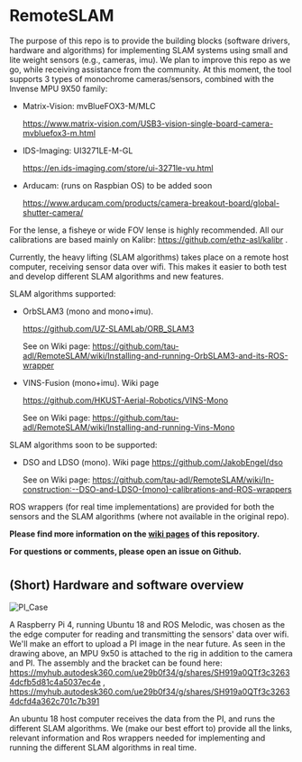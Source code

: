 # RemoteSLAM

The purpose of this repo is to provide the building blocks (software drivers, hardware and algorithms) for implementing SLAM systems using small and lite weight sensors (e.g., cameras, imu).
We plan to improve this repo as we go, while receiving assistance from the community.
At this moment, the tool supports 3 types of monochrome cameras/sensors, combined with the Invense MPU 9X50 family:
* Matrix-Vision:  mvBlueFOX3-M/MLC 

    https://www.matrix-vision.com/USB3-vision-single-board-camera-mvbluefox3-m.html
* IDS-Imaging:  UI3271LE-M-GL   

    https://en.ids-imaging.com/store/ui-3271le-vu.html
* Arducam: (runs on Raspbian OS) to be added soon  
    
    https://www.arducam.com/products/camera-breakout-board/global-shutter-camera/



For the lense, a fisheye or wide FOV lense is highly recommended. All our calibrations are based mainly on Kalibr:  https://github.com/ethz-asl/kalibr .

Currently, the heavy lifting (SLAM algorithms) takes place on a remote host computer, receiving sensor data over wifi. This makes it easier to both test and develop different SLAM algorithms and new features.

SLAM algorithms supported:
* OrbSLAM3 (mono and mono+imu). 
   
    https://github.com/UZ-SLAMLab/ORB_SLAM3
    
    See on Wiki page:  https://github.com/tau-adl/RemoteSLAM/wiki/Installing-and-running-OrbSLAM3-and-its-ROS-wrapper
* VINS-Fusion (mono+imu). Wiki page

    https://github.com/HKUST-Aerial-Robotics/VINS-Mono
    
    See on Wiki page:  https://github.com/tau-adl/RemoteSLAM/wiki/Installing-and-running-Vins-Mono
    
SLAM algorithms soon to be supported:
* DSO and LDSO (mono). Wiki page   https://github.com/JakobEngel/dso
    
    See on Wiki page: https://github.com/tau-adl/RemoteSLAM/wiki/In-construction:--DSO-and-LDSO-(mono)-calibrations-and-ROS-wrappers


ROS wrappers (for real time implementations) are provided for both the sensors and the SLAM algorithms (where not available in the original repo).


**Please find more information on the [wiki pages](https://github.com/tau-adl/RemoteSLAM/wiki) of this repository.**

**For questions or comments, please open an issue on Github.**


#
#
## (Short) Hardware and software overview

![PI_Case](https://github.com/tau-adl/RemoteSLAM/blob/main/PI_case_small.jpg)

A Raspberry Pi 4, running Ubuntu 18 and ROS Melodic, was chosen as the the edge computer for reading and transmitting the sensors' data over wifi. We'll make an effort to upload a PI image in the near future. As seen in the drawing above, an MPU 9x50 is attached to the rig in addition to the camera and PI. The assembly and the bracket can be found here: https://myhub.autodesk360.com/ue29b0f34/g/shares/SH919a0QTf3c32634dcfb5d81c4a5037ec4e ,  https://myhub.autodesk360.com/ue29b0f34/g/shares/SH919a0QTf3c32634dcfd4a362c701c7b391

An ubuntu 18 host computer receives the data from the PI, and runs the different SLAM algorithms. We (make our best effort to) provide all the links, relevant information and Ros wrappers needed for implementing and running the different SLAM algorithms in real time. 


  
